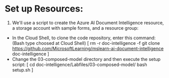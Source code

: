 # Set up Resources:
01. We'll use a script to create the Azure AI Document Intelligence resource, a storage account with sample forms, and a resource group:
  - In the Cloud Shell, to clone the code repository, enter this command: (Bash type choosed at Cloud Shell)
[
rm -r doc-intelligence -f
git clone https://github.com/MicrosoftLearning/mslearn-ai-document-intelligence doc-intelligence
]
  - Change the 03-composed-model directory and then execute the setup script:
[
cd doc-intelligence/Labfiles/03-composed-model/
bash setup.sh
]

